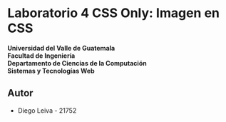 # Laboratorio 4 CSS Only: Imagen en CSS

**Universidad del Valle de Guatemala**  
**Facultad de Ingeniería**  
**Departamento de Ciencias de la Computación**  
**Sistemas y Tecnologías Web**  

## Autor
- Diego Leiva - 21752